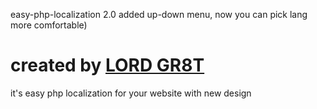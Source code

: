 easy-php-localization 2.0
added up-down menu, now you can pick lang more comfortable)
# created by [LORD GR8T](https://twitter.com/gr8t_mark)
it's easy php localization for your website with new design
